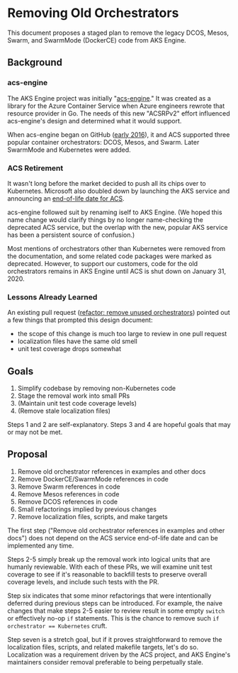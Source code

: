# Removing Old Orchestrators

This document proposes a staged plan to remove the legacy DCOS, Mesos, Swarm, and SwarmMode
(DockerCE) code from AKS Engine.

## Background

### acs-engine

The AKS Engine project was initially "[acs-engine][]." It was created as a library for the Azure
Container Service when Azure engineers rewrote that resource provider in Go. The needs of this new
"ACSRPv2" effort influenced acs-engine's design and determined what it would support.

When acs-engine began on GitHub ([early 2016][]), it and ACS supported three popular container
orchestrators: DCOS, Mesos, and Swarm. Later SwarmMode and Kubernetes were added.

### ACS Retirement

It wasn't long before the market decided to push all its chips over to Kubernetes. Microsoft also
doubled down by launching the AKS service and announcing an [end-of-life date for ACS][].

acs-engine followed suit by renaming iself to AKS Engine. (We hoped this name change would clarify
things by no longer name-checking the deprecated ACS service, but the overlap with the new, popular
AKS service has been a persistent source of confusion.)

Most mentions of orchestrators other than Kubernetes were removed from the documentation, and some
related code packages were marked as deprecated. However, to support our customers, code for the old
orchestrators remains in AKS Engine until ACS is shut down on January 31, 2020.

### Lessons Already Learned

An existing pull request ([refactor: remove unused orchestrators][]) pointed out a few things that
prompted this design document:

- the scope of this change is much too large to review in one pull request
- localization files have the same old smell
- unit test coverage drops somewhat

## Goals

1. Simplify codebase by removing non-Kubernetes code
2. Stage the removal work into small PRs
3. (Maintain unit test code coverage levels)
4. (Remove stale localization files)

Steps 1 and 2 are self-explanatory. Steps 3 and 4 are hopeful goals that may or may not be met.

## Proposal

1. Remove old orchestrator references in examples and other docs
2. Remove DockerCE/SwarmMode references in code
3. Remove Swarm references in code
4. Remove Mesos references in code
5. Remove DCOS references in code
6. Small refactorings implied by previous changes
7. Remove localization files, scripts, and make targets

The first step ("Remove old orchestrator references in examples and other docs") does not depend on
the ACS service end-of-life date and can be implemented any time.

Steps 2-5 simply break up the removal work into logical units that are humanly reviewable. With each
of these PRs, we will examine unit test coverage to see if it's reasonable to backfill tests to
preserve overall coverage levels, and include such tests with the PR.

Step six indicates that some minor refactorings that were intentionally deferred during previous
steps can be introduced. For example, the naive changes that make steps 2-5 easier to review result
in some empty `switch` or effectively no-op `if` statements. This is the chance to remove such
`if orchestrator == Kubernetes` cruft.

Step seven is a stretch goal, but if it proves straightforward to remove the localization files,
scripts, and related makefile targets, let's do so. Localization was a requirement driven by the ACS
project, and AKS Engine's maintainers consider removal preferable to being perpetually stale.


[acs-engine]: https://github.com/Azure/acs-engine
[early 2016]: https://github.com/Azure/acs-engine/commit/d9bb7f4bbfd1b2932f1d0319e07429eee6127dbf
[end-of-life date for ACS]: https://azure.microsoft.com/en-us/updates/azure-container-service-will-retire-on-january-31-2020/
[refactor: remove unused orchestrators]: https://github.com/Azure/aks-engine/pull/2460
